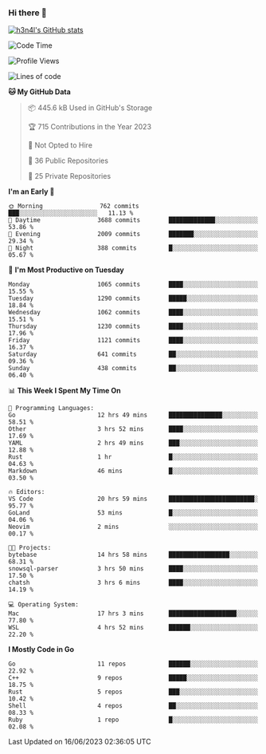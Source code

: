 ### Hi there 👋

[![h3n4l's GitHub stats](https://github-readme-stats.vercel.app/api?username=h3n4l&count_private=true&show_icons=true&theme=radical)](https://github.com/h3n4l/github-readme-stats)

<!--START_SECTION:waka-->
![Code Time](http://img.shields.io/badge/Code%20Time-1%2C320%20hrs%2017%20mins-blue)

![Profile Views](http://img.shields.io/badge/Profile%20Views-1-blue)

![Lines of code](https://img.shields.io/badge/From%20Hello%20World%20I%27ve%20Written-3.2%20million%20lines%20of%20code-blue)

**🐱 My GitHub Data** 

> 📦 445.6 kB Used in GitHub's Storage 
 > 
> 🏆 715 Contributions in the Year 2023
 > 
> 🚫 Not Opted to Hire
 > 
> 📜 36 Public Repositories 
 > 
> 🔑 25 Private Repositories 
 > 
**I'm an Early 🐤** 

```text
🌞 Morning                762 commits         ███░░░░░░░░░░░░░░░░░░░░░░   11.13 % 
🌆 Daytime                3688 commits        █████████████░░░░░░░░░░░░   53.86 % 
🌃 Evening                2009 commits        ███████░░░░░░░░░░░░░░░░░░   29.34 % 
🌙 Night                  388 commits         █░░░░░░░░░░░░░░░░░░░░░░░░   05.67 % 
```
📅 **I'm Most Productive on Tuesday** 

```text
Monday                   1065 commits        ████░░░░░░░░░░░░░░░░░░░░░   15.55 % 
Tuesday                  1290 commits        █████░░░░░░░░░░░░░░░░░░░░   18.84 % 
Wednesday                1062 commits        ████░░░░░░░░░░░░░░░░░░░░░   15.51 % 
Thursday                 1230 commits        ████░░░░░░░░░░░░░░░░░░░░░   17.96 % 
Friday                   1121 commits        ████░░░░░░░░░░░░░░░░░░░░░   16.37 % 
Saturday                 641 commits         ██░░░░░░░░░░░░░░░░░░░░░░░   09.36 % 
Sunday                   438 commits         ██░░░░░░░░░░░░░░░░░░░░░░░   06.40 % 
```


📊 **This Week I Spent My Time On** 

```text
💬 Programming Languages: 
Go                       12 hrs 49 mins      ███████████████░░░░░░░░░░   58.51 % 
Other                    3 hrs 52 mins       ████░░░░░░░░░░░░░░░░░░░░░   17.69 % 
YAML                     2 hrs 49 mins       ███░░░░░░░░░░░░░░░░░░░░░░   12.88 % 
Rust                     1 hr                █░░░░░░░░░░░░░░░░░░░░░░░░   04.63 % 
Markdown                 46 mins             █░░░░░░░░░░░░░░░░░░░░░░░░   03.50 % 

🔥 Editors: 
VS Code                  20 hrs 59 mins      ████████████████████████░   95.77 % 
GoLand                   53 mins             █░░░░░░░░░░░░░░░░░░░░░░░░   04.06 % 
Neovim                   2 mins              ░░░░░░░░░░░░░░░░░░░░░░░░░   00.17 % 

🐱‍💻 Projects: 
bytebase                 14 hrs 58 mins      █████████████████░░░░░░░░   68.31 % 
snowsql-parser           3 hrs 50 mins       ████░░░░░░░░░░░░░░░░░░░░░   17.50 % 
chatsh                   3 hrs 6 mins        ████░░░░░░░░░░░░░░░░░░░░░   14.19 % 

💻 Operating System: 
Mac                      17 hrs 3 mins       ███████████████████░░░░░░   77.80 % 
WSL                      4 hrs 52 mins       ██████░░░░░░░░░░░░░░░░░░░   22.20 % 
```

**I Mostly Code in Go** 

```text
Go                       11 repos            ██████░░░░░░░░░░░░░░░░░░░   22.92 % 
C++                      9 repos             █████░░░░░░░░░░░░░░░░░░░░   18.75 % 
Rust                     5 repos             ███░░░░░░░░░░░░░░░░░░░░░░   10.42 % 
Shell                    4 repos             ██░░░░░░░░░░░░░░░░░░░░░░░   08.33 % 
Ruby                     1 repo              █░░░░░░░░░░░░░░░░░░░░░░░░   02.08 % 
```




 Last Updated on 16/06/2023 02:36:05 UTC
<!--END_SECTION:waka-->

